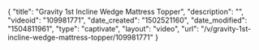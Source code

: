 {
    "title": "Gravity 1st Incline Wedge Mattress Topper",
    "description": "",
    "videoid": "109981771",
    "date_created": "1502521160",
    "date_modified": "1504811961",
    "type": "captivate",
    "layout": "video",
    "url": "\/v\/gravity-1st-incline-wedge-mattress-topper\/109981771"
}